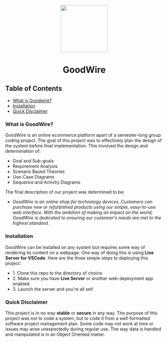<p align='center'>
  <img width='150px' src='https://i.imgur.com/JnKXfyV.png'>
</p>
<summary align='center'><h1 align='center'>
  GoodWire
</h1></summary>

## Table of Contents
<ul>
  <li><a href="#what-is-goodwire">What is Goodwire?</a></li>
  <li><a href="#installation">Installation</a></li>
  <li><a href="#quick-disclaimer">Quick Disclaimer</a></li>
</ul>

### What is GoodWire?
<p>
GoodWire is an online ecommerce platform apart of a semester-long group coding project. 
The goal of this project was to effectively plan the design of the system before final implementation. This involved the design and determination of:
<ul>
  <li>Goal and Sub-goals</li>
  <li>Requirement Analysis</li>
  <li>Scenario Based Theories</li>
  <li>Use-Case Diagrams</li>
  <li>Sequence and Activity Diagrams</li>
</ul>
<p>
  The final description of our project was determined to be: <br>
  <ul>
    <i><li>
    GoodWire is an online shop for technology devices. Customers can purchase new or refurbished products using our simple, easy-to-use web interface. 
    With the ambition of making an impact on the world; GoodWire is dedicated to ensuring our customer's needs are met to the highest standard.
    </i></li>
  </ul>
</p>
  
### Installation
<p>
GoodWire can be installed on any system but requires some way of rendering its content on a webpage. One way of doing this is using <strong>Live Server for VSCode</strong>. Here are the three simple steps to deploying this project:</p>
<ul>
  <li>1. Clone this repo to the directory of choice.</li>
  <li>2. Make sure you have <strong>Live Server</strong> or another web-deployment app enabled.</li>
  <li>3. Launch the server and you're all set!</li>
</ul>

### Quick Disclaimer
This project is in no way <strong>stable</strong> or <strong>secure</strong> in any way. The purpose of this project was not to code a system, but to code it from a well-formatted software project management plan. Some code may not work at time or issues may arise unexpectedly during regular use. The way data is handled and manipulated is in an Object Oriented matter.
